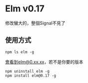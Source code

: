 # Elm v0.17

修改蠻大的，整個Signal不見了
## 使用方式

    npm ls elm -g   

會看到elm@0.xx.xx，若不是你要的版本

    npm uninstall elm -g
    npm install elm@0.17 -g